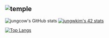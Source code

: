 ![temple](https://user-images.githubusercontent.com/60311340/147248458-eb0099cf-8aa3-4bc8-a144-7e1a9d74d6fc.gif)
---
![jungcow's GitHub stats](https://github-readme-stats.vercel.app/api?username=jungcow&show_icons=false&theme=default&hide=stars)
[![jungwkim's 42 stats](https://badge42.herokuapp.com/api/stats/jungwkim?privacyName=true)](https://github.com/JaeSeoKim/badge42)

[![Top Langs](https://github-readme-stats.vercel.app/api/top-langs/?username=anuraghazra&layout=compact)](https://github.com/anuraghazra/github-readme-stats)


<!--
**jungcow/jungcow** is a ✨ _special_ ✨ repository because its `README.md` (this file) appears on your GitHub profile.

Here are some ideas to get you started:

- 🔭 I’m currently working on ...
- 🌱 I’m currently learning ...
- 👯 I’m looking to collaborate on ...
- 🤔 I’m looking for help with ...
- 💬 Ask me about ...
- 📫 How to reach me: ...
- 😄 Pronouns: ...
- ⚡ Fun fact: ...
-->
